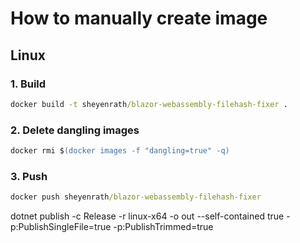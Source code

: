 # How to manually create image

## Linux

### 1. Build

``` cmd
docker build -t sheyenrath/blazor-webassembly-filehash-fixer .
```

### 2. Delete dangling images

``` ps
docker rmi $(docker images -f "dangling=true" -q)
```

### 3. Push

``` cmd
docker push sheyenrath/blazor-webassembly-filehash-fixer
```


 dotnet publish -c Release -r linux-x64 -o out --self-contained true -p:PublishSingleFile=true -p:PublishTrimmed=true